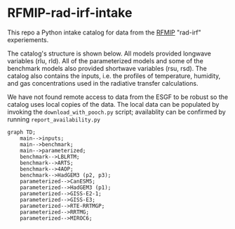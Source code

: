 # RFMIP-rad-irf-intake

This repo a Python intake catalog for data from the [RFMIP](https://doi.org/10.5194/gmd-9-3447-2016) 
"rad-irf" experiements. 

The catalog's structure is shown below. All models provided longwave variables (rlu, rld). All of the 
parameterized models and some of the benchmark models also provided shortwave variables (rsu, rsd). The catalog 
also contains the inputs, i.e. the profiles of temperature, humidity, and gas concentrations used in the radiative 
transfer calculations. 

We have not found remote access to data from the ESGF to be robust so the catalog uses local copies of the 
data. The local data can be populated by invoking the `download_with_pooch.py` script; availablity 
can be confirmed by running `report_availability.py`

```mermaid
graph TD;
    main-->inputs;
    main-->benchmark;
    main-->parameterized;
    benchmark-->LBLRTM;
    benchmark-->ARTS;
    benchmark-->4AOP;
    benchmark-->HadGEM3 (p2, p3);
    parameterized-->CanESM5;
    parameterized-->HadGEM3 (p1);
    parameterized-->GISS-E2-1;
    parameterized-->GISS-E3;
    parameterized-->RTE-RRTMGP;
    parameterized-->RRTMG;
    parameterized-->MIROC6;
```
